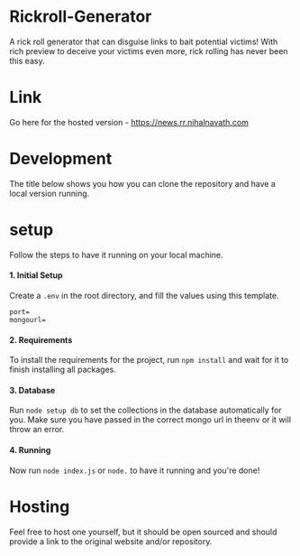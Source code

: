 # Rickroll-Generator
 
 A rick roll generator that can disguise links to bait potential victims! With rich preview to deceive your victims even more, rick rolling has never been this easy.
 
# Link
Go here for the hosted version - https://news.rr.nihalnavath.com
 
# Development
 The title below shows you how you can clone the repository and have a local version running.  
 
# setup
 Follow the steps to have it running on your local machine.
 #### 1. Initial Setup
 Create a `.env` in the root directory, and fill the values using this template.
```
port=
mongourl=
```
#### 2. Requirements
To install the requirements for the project, run `npm install` and wait for it to finish installing all packages.

#### 3. Database
Run `node setup db` to set the collections in the database automatically for you. Make sure you have passed in the correct mongo url in theenv or it will throw an error.

#### 4. Running
Now run `node index.js` or `node.` to have it running and you're done!


# Hosting
Feel free to host one yourself, but it should be open sourced and should provide a link to the original website and/or repository.